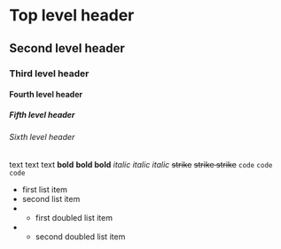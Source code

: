 # Top level header
## Second level header
### Third level header
#### Fourth level header
##### Fifth level header
###### Sixth level header

text
text text
**bold**
**bold bold**
*italic*
*italic italic*
~~strike~~
~~strike strike~~
`code`
`code code`

* first list item
* second list item
* * first doubled list item
* * second doubled list item
